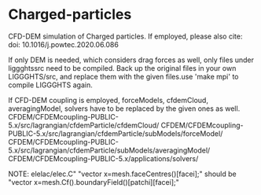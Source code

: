 # Charged-particles
CFD-DEM simulation of Charged particles. If employed, please also cite: doi: 10.1016/j.powtec.2020.06.086

If only DEM is needed, which considers drag forces as well, only files under liggghtssrc need to be compiled.
Back up the original files in your own LIGGGHTS/src, and replace them with the given files.use 'make mpi' to compile LIGGGHTS again.

If CFD-DEM coupling is employed, forceModels, cfdemCloud, averagingModel, solvers have to be replaced by the given ones as well.
CFDEM/CFDEMcoupling-PUBLIC-5.x/src/lagrangian/cfdemParticle/cfdemCloud/
CFDEM/CFDEMcoupling-PUBLIC-5.x/src/lagrangian/cfdemParticle/subModels/forceModel/
CFDEM/CFDEMcoupling-PUBLIC-5.x/src/lagrangian/cfdemParticle/subModels/averagingModel/
CFDEM/CFDEMcoupling-PUBLIC-5.x/applications/solvers/

NOTE: 
elelac/elec.C"
"vector x=mesh.faceCentres()[facei];"
should be
"vector x=mesh.Cf().boundaryField()[patchi][facei];"
